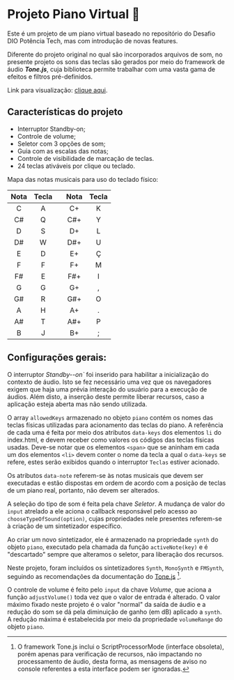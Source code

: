 # Projeto Piano Virtual :musical_keyboard:

Este é um projeto de um piano virtual baseado no repositório do Desafio DIO Potência Tech, mas com introdução de novas features.

Diferente do projeto original no qual são incorporados arquivos de som, no presente projeto os sons das teclas são gerados por meio do framework de áudio _**Tone.js**_, cuja biblioteca permite trabalhar com uma vasta gama de efeitos e filtros pré-definidos.

Link para visualização: [clique aqui](https://rklabtest.github.io/Projeto_virtual-piano/).

## Características do projeto
* Interruptor Standby-on;
* Controle de volume;
* Seletor com 3 opções de som;
* Guia com as escalas das notas;
* Controle de visibilidade de marcação de teclas.
* 24 teclas ativáveis por clique ou teclado. 

Mapa das notas musicais para uso do teclado físico:

|Nota |Tecla|   |Nota  |Tecla|
| :-: | :-: |:-:| :-:  | :-: |
|  C  |  A  |   |  C+  |  K  |
|  C# |  Q  |   |  C#+ |  Y  |
|  D  |  S  |   |  D+  |  L  |
|  D# |  W  |   |  D#+ |  U  |
|  E  |  D  |   |  E+  |  Ç  |
|  F  |  F  |   |  F+  |  M  |
|  F# |  E  |   |  F#+ |  I  |
|  G  |  G  |   |  G+  |  ,  |
|  G# |  R  |   |  G#+ |  O  |
|  A  |  H  |   |  A+  |  .  |
|  A# |  T  |   |  A#+ |  P  |
|  B  |  J  |   |  B+  |  ;  |


## Configurações gerais:

O interruptor _Standby--on`_ foi inserido para habilitar a inicialização do contexto de áudio. Isto se fez necessário uma vez que os navegadores exigem que haja uma prévia interação do usuário para a execução de áudios. Além disto, a inserção deste permite liberar recursos, caso a aplicação esteja aberta mas não sendo utilizada.

O array `allowedKeys` armazenado no objeto `piano` contém os nomes das teclas físicas utilizadas para acionamento das teclas do piano. A referência de cada uma é feita por meio dos atributos `data-keys` dos elementos `li` do index.html, e devem receber como valores os códigos das teclas físicas usadas. Deve-se notar que os elementos `<span>` que se aninham em cada um dos elementos `<li>` devem conter o nome da tecla a qual o `data-keys` se refere, estes serão exibidos quando o interruptor `Teclas` estiver acionado.

Os atributos `data-note` referem-se às notas musicais que devem ser executadas e estão dispostas em ordem de acordo com a posição de teclas de um piano real, portanto, não devem ser alterados.

A seleção do tipo de som é feita pela chave _Seletor_. A mudança de valor do `input` atrelado a ele aciona o callback responsável pelo acesso ao `chooseTypeOfSound(option)`, cujas propriedades nele presentes referem-se à criação de um sintetizador específico. 

Ao criar um novo sintetizador, ele é armazenado na propriedade `synth` do objeto `piano`, executado pela chamada da função `activeNote(key)` e é "descartado" sempre que alteramos o seletor, para liberação dos recursos.

Neste projeto, foram incluídos os sintetizadores `Synth`, `MonoSynth` e `FMSynth`, seguindo as recomendações da documentação do [Tone.js](https://tonejs.github.io/) [^1].

O controle de volume é feito pelo `input` da chave _Volume_, que aciona a função `adjustVolume()` toda vez que o valor de entrada é alterado. O valor máximo fixado neste projeto é o valor "normal" da saída de áudio e a redução do som se dá pela diminuição de ganho (em dB) aplicado a `synth`. A redução máxima é estabelecida por meio da propriedade `volumeRange` do objeto `piano`.

[^1]: O framework Tone.js inclui o ScriptProcessorMode (interface obsoleta), porém apenas para verificação de recursos, não impactando no processamento de áudio, desta forma, as mensagens de aviso no console referentes a esta interface podem ser ignoradas.  
